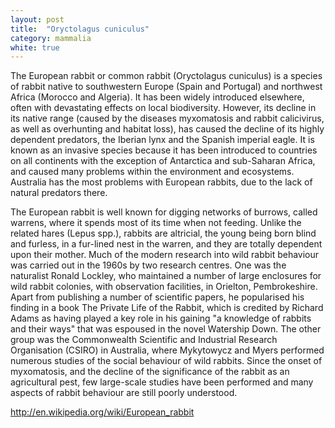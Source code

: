 ```yaml
---
layout: post
title:  "Oryctolagus cuniculus"
category: mammalia
white: true
---
```


The European rabbit or common rabbit (Oryctolagus cuniculus) is a species of rabbit native to southwestern Europe (Spain and Portugal) and northwest Africa (Morocco and Algeria). It has been widely introduced elsewhere, often with devastating effects on local biodiversity. However, its decline in its native range (caused by the diseases myxomatosis and rabbit calicivirus, as well as overhunting and habitat loss), has caused the decline of its highly dependent predators, the Iberian lynx and the Spanish imperial eagle. It is known as an invasive species because it has been introduced to countries on all continents with the exception of Antarctica and sub-Saharan Africa, and caused many problems within the environment and ecosystems. Australia has the most problems with European rabbits, due to the lack of natural predators there.

The European rabbit is well known for digging networks of burrows, called warrens, where it spends most of its time when not feeding. Unlike the related hares (Lepus spp.), rabbits are altricial, the young being born blind and furless, in a fur-lined nest in the warren, and they are totally dependent upon their mother. Much of the modern research into wild rabbit behaviour was carried out in the 1960s by two research centres. One was the naturalist Ronald Lockley, who maintained a number of large enclosures for wild rabbit colonies, with observation facilities, in Orielton, Pembrokeshire. Apart from publishing a number of scientific papers, he popularised his finding in a book The Private Life of the Rabbit, which is credited by Richard Adams as having played a key role in his gaining "a knowledge of rabbits and their ways" that was espoused in the novel Watership Down. The other group was the Commonwealth Scientific and Industrial Research Organisation (CSIRO) in Australia, where Mykytowycz and Myers performed numerous studies of the social behaviour of wild rabbits. Since the onset of myxomatosis, and the decline of the significance of the rabbit as an agricultural pest, few large-scale studies have been performed and many aspects of rabbit behaviour are still poorly understood.

http://en.wikipedia.org/wiki/European_rabbit
